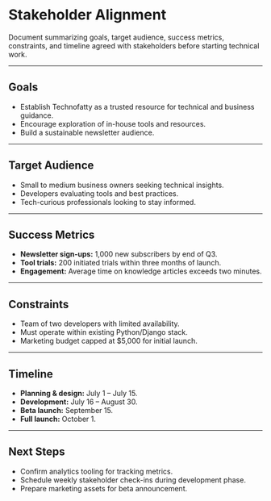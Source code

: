 # Stakeholder Alignment

Document summarizing goals, target audience, success metrics, constraints, and timeline agreed with stakeholders before starting technical work.

---

## Goals
- Establish Technofatty as a trusted resource for technical and business guidance.
- Encourage exploration of in-house tools and resources.
- Build a sustainable newsletter audience.

---

## Target Audience
- Small to medium business owners seeking technical insights.
- Developers evaluating tools and best practices.
- Tech-curious professionals looking to stay informed.

---

## Success Metrics
- **Newsletter sign-ups:** 1,000 new subscribers by end of Q3.
- **Tool trials:** 200 initiated trials within three months of launch.
- **Engagement:** Average time on knowledge articles exceeds two minutes.

---

## Constraints
- Team of two developers with limited availability.
- Must operate within existing Python/Django stack.
- Marketing budget capped at $5,000 for initial launch.

---

## Timeline
- **Planning & design:** July 1 – July 15.
- **Development:** July 16 – August 30.
- **Beta launch:** September 15.
- **Full launch:** October 1.

---

## Next Steps
- Confirm analytics tooling for tracking metrics.
- Schedule weekly stakeholder check-ins during development phase.
- Prepare marketing assets for beta announcement.

